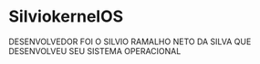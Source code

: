 # SilviokernelOS
DESENVOLVEDOR FOI O SILVIO RAMALHO NETO DA SILVA QUE DESENVOLVEU SEU SISTEMA OPERACIONAL

